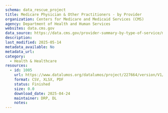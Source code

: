 ```yaml
---
schema: data_rescue_project 
title: Medicare Physician & Other Practitioners - by Provider
organization: Centers for Medicare and Medicaid Services (CMS)
agency: Department of Health and Human Services
websites: data.cms.gov
data_source: https://data.cms.gov/provider-summary-by-type-of-service/medicare-physician-other-practitioners/medicare-physician-other-practitioners-by-provider
description: 
last_modified: 2025-05-14
metadata_available: No
metadata_url: 
category:
  - Health & Healthcare 
resources:
  - id: 1005
    url: https://www.datalumos.org/datalumos/project/227664/version/V1/view
    format: CSV, XLSX, PDF
    status: Finished
    size: 0.0
    download_date: 2025-04-24
    maintainer: DRP, DL
    notes: 
---
```

